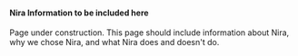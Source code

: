 #### Nira Information to be included here


Page under construction. This page should include information about Nira, why we chose Nira, and what Nira does and doesn't do.
